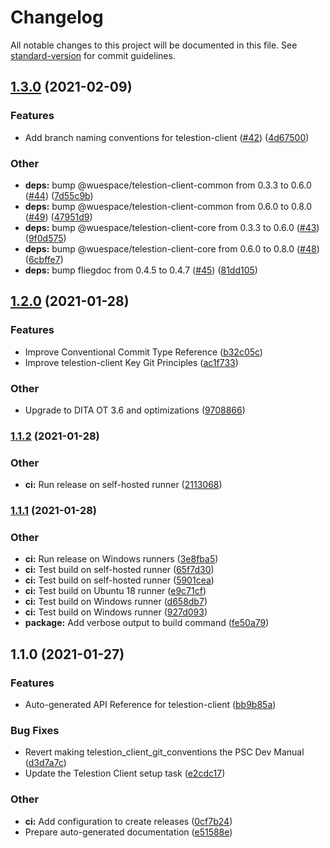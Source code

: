 # Changelog

All notable changes to this project will be documented in this file. See [standard-version](https://github.com/conventional-changelog/standard-version) for commit guidelines.

## [1.3.0](https://github.com/TelestionTeam/telestion-docs/compare/v1.2.0...v1.3.0) (2021-02-09)


### Features

* Add branch naming conventions for telestion-client ([#42](https://github.com/TelestionTeam/telestion-docs/issues/42)) ([4d67500](https://github.com/TelestionTeam/telestion-docs/commit/4d67500c830333d5aa4e25fa10eadb45d68c721c))


### Other

* **deps:** bump @wuespace/telestion-client-common from 0.3.3 to 0.6.0 ([#44](https://github.com/TelestionTeam/telestion-docs/issues/44)) ([7d55c9b](https://github.com/TelestionTeam/telestion-docs/commit/7d55c9bb00031779099d1f17c02dca4532aeb470))
* **deps:** bump @wuespace/telestion-client-common from 0.6.0 to 0.8.0 ([#49](https://github.com/TelestionTeam/telestion-docs/issues/49)) ([47951d9](https://github.com/TelestionTeam/telestion-docs/commit/47951d90f06f568dd9bf3010ece44ebf19ce07fe))
* **deps:** bump @wuespace/telestion-client-core from 0.3.3 to 0.6.0 ([#43](https://github.com/TelestionTeam/telestion-docs/issues/43)) ([9f0d575](https://github.com/TelestionTeam/telestion-docs/commit/9f0d575e26921356123e1e6362df75ef108e1d49))
* **deps:** bump @wuespace/telestion-client-core from 0.6.0 to 0.8.0 ([#48](https://github.com/TelestionTeam/telestion-docs/issues/48)) ([6cbffe7](https://github.com/TelestionTeam/telestion-docs/commit/6cbffe7567b3f8e4fb1e2cf1797e7602f5980c49))
* **deps:** bump fliegdoc from 0.4.5 to 0.4.7 ([#45](https://github.com/TelestionTeam/telestion-docs/issues/45)) ([81dd105](https://github.com/TelestionTeam/telestion-docs/commit/81dd1055ba812430abd7b7ef62805480b55262bf))

## [1.2.0](https://github.com/TelestionTeam/telestion-docs/compare/v1.1.2...v1.2.0) (2021-01-28)


### Features

* Improve Conventional Commit Type Reference ([b32c05c](https://github.com/TelestionTeam/telestion-docs/commit/b32c05c70e4f043eb31ccedef221381a6baacd97))
* Improve telestion-client Key Git Principles ([ac1f733](https://github.com/TelestionTeam/telestion-docs/commit/ac1f733ba3cc30ee5d1e5ef4e9247b79f73768d0))


### Other

* Upgrade to DITA OT 3.6 and optimizations ([9708866](https://github.com/TelestionTeam/telestion-docs/commit/9708866344a68fbbaddbbf71371685acb36e8263))

### [1.1.2](https://github.com/TelestionTeam/telestion-docs/compare/v1.1.1...v1.1.2) (2021-01-28)


### Other

* **ci:** Run release on self-hosted runner ([2113068](https://github.com/TelestionTeam/telestion-docs/commit/2113068ad0826acd676ef9b086851c2e1de4d257))

### [1.1.1](https://github.com/TelestionTeam/telestion-docs/compare/v1.1.0...v1.1.1) (2021-01-28)


### Other

* **ci:** Run release on Windows runners ([3e8fba5](https://github.com/TelestionTeam/telestion-docs/commit/3e8fba5887906bfdcff39c827cb50a89c3ff33a7))
* **ci:** Test build on self-hosted runner ([65f7d30](https://github.com/TelestionTeam/telestion-docs/commit/65f7d309396b36cf74a9f3768b01d816f35e0ae1))
* **ci:** Test build on self-hosted runner ([5901cea](https://github.com/TelestionTeam/telestion-docs/commit/5901cea2fe6568f89bb9313c6225e1546a1d7776))
* **ci:** Test build on Ubuntu 18 runner ([e9c71cf](https://github.com/TelestionTeam/telestion-docs/commit/e9c71cfe5aac973f2ad566a2b4067af7276e44ae))
* **ci:** Test build on Windows runner ([d658db7](https://github.com/TelestionTeam/telestion-docs/commit/d658db763ae4b4a0837fef122174e6130893171f))
* **ci:** Test build on Windows runner ([927d093](https://github.com/TelestionTeam/telestion-docs/commit/927d093fd483df644be13ffd169a0ae2a9eb9ef9))
* **package:** Add verbose output to build command ([fe50a79](https://github.com/TelestionTeam/telestion-docs/commit/fe50a7980a7a35ce423dfe751d823a4e8c4ef3b7))

## 1.1.0 (2021-01-27)


### Features

* Auto-generated API Reference for telestion-client ([bb9b85a](https://github.com/TelestionTeam/telestion-docs/commit/bb9b85a708bea9c2743d56247631384cdaf3b629))


### Bug Fixes

* Revert making telestion_client_git_conventions the PSC Dev Manual ([d3d7a7c](https://github.com/TelestionTeam/telestion-docs/commit/d3d7a7c0152208fdb4fef33e65d57c77a1b9eed7))
* Update the Telestion Client setup task ([e2cdc17](https://github.com/TelestionTeam/telestion-docs/commit/e2cdc1788ddffbf569d67dea240781cbb68fdc08))


### Other

* **ci:** Add configuration to create releases ([0cf7b24](https://github.com/TelestionTeam/telestion-docs/commit/0cf7b24f96560da24871e650e944fc498b45bd66))
* Prepare auto-generated documentation ([e51588e](https://github.com/TelestionTeam/telestion-docs/commit/e51588e0720867951e712d831e2f862ef2c41d2e))
